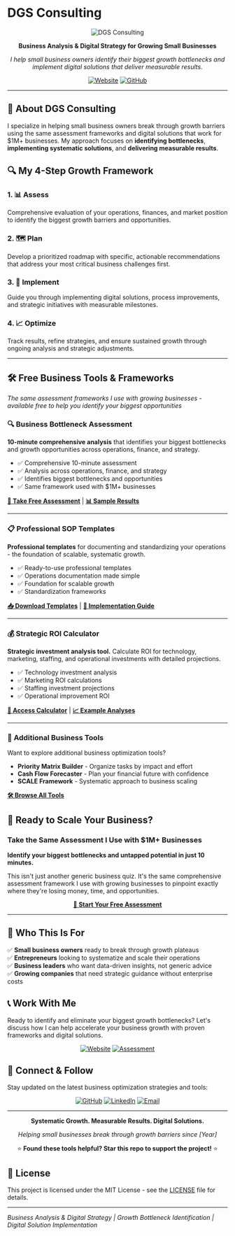 # DGS Consulting

<div align="center">

![DGS Consulting](./asset/your-mark-t.png)

**Business Analysis & Digital Strategy for Growing Small Businesses**

*I help small business owners identify their biggest growth bottlenecks and implement digital solutions that deliver measurable results.*

[![Website](https://img.shields.io/badge/Website-dgsconsulting.solutions-blue?style=for-the-badge)](http://dgsconsulting.solutions/)
[![GitHub](https://img.shields.io/github/followers/DGSConsulting?style=social)](https://github.com/DGSConsulting)

</div>

---

## 🎯 About DGS Consulting

I specialize in helping small business owners break through growth barriers using the same assessment frameworks and digital solutions that work for $1M+ businesses. My approach focuses on **identifying bottlenecks**, **implementing systematic solutions**, and **delivering measurable results**.

## 🔍 My 4-Step Growth Framework

### 1. **📊 Assess**
Comprehensive evaluation of your operations, finances, and market position to identify the biggest growth barriers and opportunities.

### 2. **🗺️ Plan** 
Develop a prioritized roadmap with specific, actionable recommendations that address your most critical business challenges first.

### 3. **🚀 Implement**
Guide you through implementing digital solutions, process improvements, and strategic initiatives with measurable milestones.

### 4. **📈 Optimize**
Track results, refine strategies, and ensure sustained growth through ongoing analysis and strategic adjustments.

---

## 🛠️ Free Business Tools & Frameworks

*The same assessment frameworks I use with growing businesses - available free to help you identify your biggest opportunities*

### 🔍 **Business Bottleneck Assessment**
**10-minute comprehensive analysis** that identifies your biggest bottlenecks and growth opportunities across operations, finance, and strategy.

- ✅ Comprehensive 10-minute assessment
- ✅ Analysis across operations, finance, and strategy
- ✅ Identifies biggest bottlenecks and opportunities  
- ✅ Same framework used with $1M+ businesses

[**🚀 Take Free Assessment**](http://dgsconsulting.solutions/) | [**📊 Sample Results**](#)

---

### 📋 **Professional SOP Templates**
**Professional templates** for documenting and standardizing your operations - the foundation of scalable, systematic growth.

- ✅ Ready-to-use professional templates
- ✅ Operations documentation made simple
- ✅ Foundation for scalable growth
- ✅ Standardization frameworks

[**📥 Download Templates**](#) | [**📖 Implementation Guide**](#)

---

### 💰 **Strategic ROI Calculator**
**Strategic investment analysis tool.** Calculate ROI for technology, marketing, staffing, and operational investments with detailed projections.

- ✅ Technology investment analysis
- ✅ Marketing ROI calculations  
- ✅ Staffing investment projections
- ✅ Operational improvement ROI

[**🧮 Access Calculator**](#) | [**📈 Example Analyses**](#)

---

### 🔗 **Additional Business Tools**
Want to explore additional business optimization tools?

- **Priority Matrix Builder** - Organize tasks by impact and effort
- **Cash Flow Forecaster** - Plan your financial future with confidence
- **SCALE Framework** - Systematic approach to business scaling

[**🛠️ Browse All Tools**](#)

## 💼 Ready to Scale Your Business?

### Take the Same Assessment I Use with $1M+ Businesses

**Identify your biggest bottlenecks and untapped potential in just 10 minutes.**

This isn't just another generic business quiz. It's the same comprehensive assessment framework I use with growing businesses to pinpoint exactly where they're losing money, time, and opportunities.

<div align="center">

[**🚀 Start Your Free Assessment**](http://dgsconsulting.solutions/)

</div>

---

## 🎯 Who This Is For

✅ **Small business owners** ready to break through growth plateaus  
✅ **Entrepreneurs** looking to systematize and scale their operations  
✅ **Business leaders** who want data-driven insights, not generic advice  
✅ **Growing companies** that need strategic guidance without enterprise costs  

## 📞 Work With Me

Ready to identify and eliminate your biggest growth bottlenecks? Let's discuss how I can help accelerate your business growth with proven frameworks and digital solutions.

<div align="center">

[![Website](https://img.shields.io/badge/Visit%20Website-dgsconsulting.solutions-2563eb?style=for-the-badge&logo=safari&logoColor=white)](http://dgsconsulting.solutions/)
[![Assessment](https://img.shields.io/badge/Free%20Assessment-Start%20Now-22c55e?style=for-the-badge&logo=checkmark&logoColor=white)](http://dgsconsulting.solutions/)

</div>

## 🤝 Connect & Follow

Stay updated on the latest business optimization strategies and tools:

<div align="center">

[![GitHub](https://img.shields.io/badge/GitHub-Follow-181717?logo=github&style=flat-square)](https://github.com/DGSConsulting)
[![LinkedIn](https://img.shields.io/badge/LinkedIn-Connect-0077B5?logo=linkedin&style=flat-square)](#)
[![Email](https://img.shields.io/badge/Email-Contact-D14836?logo=gmail&style=flat-square)](#)

</div>

---

<div align="center">

**Systematic Growth. Measurable Results. Digital Solutions.**

*Helping small businesses break through growth barriers since [Year]*

⭐ **Found these tools helpful? Star this repo to support the project!** ⭐

</div>

## 📄 License

This project is licensed under the MIT License - see the [LICENSE](LICENSE) file for details.

---

*Business Analysis & Digital Strategy | Growth Bottleneck Identification | Digital Solution Implementation*

